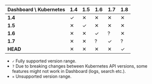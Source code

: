 | Dashboard \ Kubernetes | 1.4 | 1.5 | 1.6 | 1.7 | 1.8 |
|------------------------|-----|-----|-----|-----|-----|
| **1.4**                | ✓   | ✕   | ✕   | ✕   | ✕   |
| **1.5**                | ✕   | ✓   | ✕   | ✕   | ✕   |
| **1.6**                | ✕   | ✕   | ✓   | ?   | ✕   |
| **1.7**                | ✕   | ✕   | ?   | ✓   | ?   |
| **HEAD**               | ✕   | ✕   | ✕   | ✕   | ✓   |

- `✓` Fully supported version range.
- `?` Due to breaking changes between Kubernetes API versions, some features might not work in Dashboard (logs, search
etc.).
- `✕` Unsupported version range.